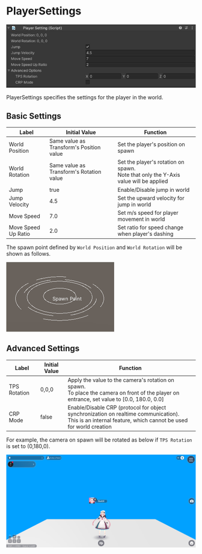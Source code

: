 # PlayerSettings

![PlayerSettings_1](./img/PlayerSettings_1.jpg)

PlayerSettings specifies the settings for the player in the world.

## Basic Settings

| Label | Initial Value | Function |
|----|----|----|
| World Position | Same value as Transform's Position value | Set the player's position on spawn |
| World Rotation | Same value as Transform's Rotation value | Set the player's rotation on spawn. <br> Note that only the Y-Axis value will be applied |
| Jump | true | Enable/Disable jump in world |
| Jump Velocity | 4.5 | Set the upward velocity for jump in world |
| Move Speed | 7.0 | Set m/s speed for player movement in world |
| Move Speed Up Ratio | 2.0 | Set ratio for speed change when player's dashing |

The spawn point defined by `World Position` and `World Rotation` will be shown as follows.

![PlayerSettings_SpawnPoint](img/PlayerSettings_SpawnPoint.jpg)

## Advanced Settings

| Label | Initial Value | Function |
|----|----|----|
| TPS Rotation | 0,0,0 | Apply the value to the camera's rotation on spawn. <br> To place the camera on front of the player on entrance, set value to [0.0, 180.0, 0.0] |
| CRP Mode | false | Enable/Disable CRP (protocol for object synchronization on realtime communication). <br> This is an internal feature, which cannot be used for world creation |

For example, the camera on spawn will be rotated as below if `TPS Rotation` is set to (0,180,0).

![PlayerSettings_TPSRotation](./img/PlayerSettings_TPSRotation.jpg)
